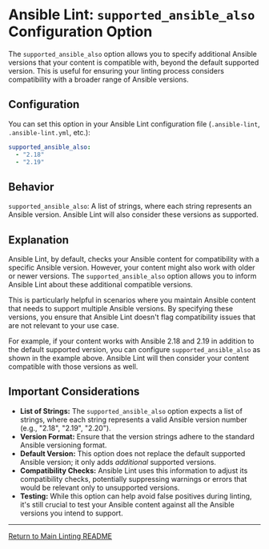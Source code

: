 # Ansible Lint: `supported_ansible_also` Configuration Option

The `supported_ansible_also` option allows you to specify additional Ansible versions that your content is compatible with, beyond the default supported version. This is useful for ensuring your linting process considers compatibility with a broader range of Ansible versions.

## Configuration

You can set this option in your Ansible Lint configuration file (`.ansible-lint`, `.ansible-lint.yml`, etc.):

```yaml
supported_ansible_also:
  - "2.18"
  - "2.19"
```

## Behavior

`supported_ansible_also`: A list of strings, where each string represents an Ansible version. Ansible Lint will also consider these versions as supported.

## Explanation

Ansible Lint, by default, checks your Ansible content for compatibility with a specific Ansible version. However, your content might also work with older or newer versions. The `supported_ansible_also` option allows you to inform Ansible Lint about these additional compatible versions.

This is particularly helpful in scenarios where you maintain Ansible content that needs to support multiple Ansible versions. By specifying these versions, you ensure that Ansible Lint doesn't flag compatibility issues that are not relevant to your use case.

For example, if your content works with Ansible 2.18 and 2.19 in addition to the default supported version, you can configure `supported_ansible_also` as shown in the example above. Ansible Lint will then consider your content compatible with those versions as well.

## Important Considerations

* **List of Strings:** The `supported_ansible_also` option expects a list of strings, where each string represents a valid Ansible version number (e.g., "2.18", "2.19", "2.20").
* **Version Format:** Ensure that the version strings adhere to the standard Ansible versioning format.
* **Default Version:** This option does not replace the default supported Ansible version; it only adds *additional* supported versions.
* **Compatibility Checks:** Ansible Lint uses this information to adjust its compatibility checks, potentially suppressing warnings or errors that would be relevant only to unsupported versions.
* **Testing:** While this option can help avoid false positives during linting, it's still crucial to test your Ansible content against all the Ansible versions you intend to support.

---

[Return to Main Linting README](../../README.md)
